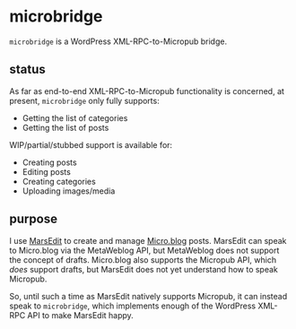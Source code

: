 # microbridge

`microbridge` is a WordPress XML-RPC-to-Micropub bridge.

## status

As far as end-to-end XML-RPC-to-Micropub functionality is concerned, at present,
`microbridge` only fully supports:

- Getting the list of categories
- Getting the list of posts

WIP/partial/stubbed support is available for:

- Creating posts
- Editing posts
- Creating categories
- Uploading images/media

## purpose

I use [MarsEdit][marsedit] to create and manage [Micro.blog][microblog] posts.
MarsEdit can speak to Micro.blog via the MetaWeblog API, but MetaWeblog does not
support the concept of drafts. Micro.blog also supports the Micropub API, which
_does_ support drafts, but MarsEdit does not yet understand how to speak
Micropub.

So, until such a time as MarsEdit natively supports Micropub, it can instead
speak to `microbridge`, which implements enough of the WordPress XML-RPC API to
make MarsEdit happy.

[marsedit]: https://www.red-sweater.com/marsedit/
[microblog]: https://micro.blog
